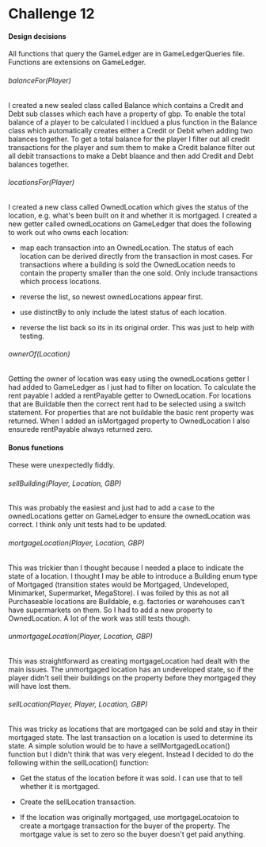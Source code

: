 # Challenge 12

#### Design decisions

All functions that query the GameLedger are in GameLedgerQueries file. Functions are extensions on GameLedger.

###### balanceFor(Player) 

I created a new sealed class called Balance which contains a Credit and Debt sub classes which each have a property of gbp. To enable the total balance of a player to be calculated I incldued a plus function in the Balance class which automatically creates either a Credit or Debit when adding two balances together.
To get a total balance for the player I filter out all credit transactions for the player and sum them to make a Credit balance filter out all debit transactions to make a Debt blaance and then add Credit and Debt balances together.
 
###### locationsFor(Player)

I created a new class called OwnedLocation which gives the status of the location, e.g. what's been built on it and whether it is mortgaged.
I created a new getter called ownedLocations on GameLedger that does the following to work out who owns each location:

* map each transaction into an OwnedLocation. The status of each location can be derived directly from the transaction in most cases. For transactions where a building is sold the OwnedLocation needs to contain the property smaller than the one sold. Only include transactions which process locations.

* reverse the list, so newest ownedLocations appear first.

* use distinctBy to only include the latest status of each location.

* reverse the list back so its in its original order. This was just to help with testing.

###### ownerOf(Location)

Getting the owner of location was easy using the ownedLocations getter I had added to GameLedger as I just had to filter on location.
To calculate the rent payable I added a rentPayable getter to OwnedLocation. For locations that are Buildable then the correct rent had to be selected using a switch statement. For properties that are not buildable the basic rent property was returned. 
When I added an isMortgaged property to OwnedLocation I also ensurede rentPayable always returned zero.

#### Bonus functions

These were unexpectedly fiddly.

###### sellBuilding(Player, Location, GBP)

This was probably the easiest and just had to add a case to the ownedLocations getter on GameLedger to ensure the ownedLocation was correct. I think only unit tests had to be updated.

###### mortgageLocation(Player, Location, GBP)

This was trickier than I thought because I needed a place to indicate the state of a location. I thought I may be able to introduce a Building enum type of Mortgaged (transition states would be Mortgaged, Undeveloped, Minimarket, Supermarket, MegaStore). I was foiled by this as not all Purchaseable locations are Buildable, e.g. factories or warehouses can't have supermarkets on them. So I had to add a new property to OwnedLocation. A lot of the work was still tests though.

###### unmortgageLocation(Player, Location, GBP)

This was straightforward as creating mortgageLocation had dealt with the main issues. The unmortgaged location has an undeveloped state, so if the player didn't sell their buildings on the property before they mortgaged they will have lost them.

###### sellLocation(Player, Player, Location, GBP)

This was tricky as locations that are mortgaged can be sold and stay in their mortgaged state. The last transaction on a location is used to determine its state. A simple solution would be to have a sellMortgagedLocation() function but I didn't think that was very elegent. Instead I decided to do the following within the sellLocation() function:

* Get the status of the location before it was sold. I can use that to tell whether it is mortgaged.

* Create the sellLocation transaction.

* If the location was originally mortgaged, use mortgageLocatoion to create a mortgage transaction for the buyer of the property. The mortgage value is set to zero so the buyer doesn't get paid anything.

 

 

